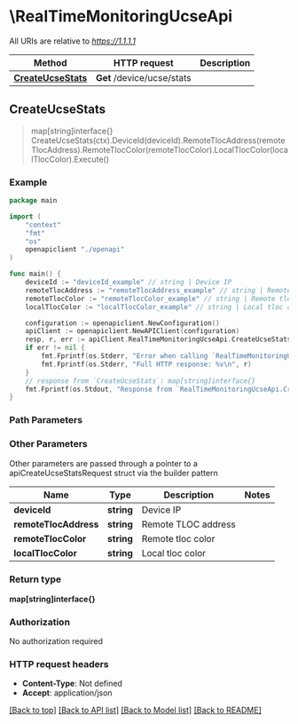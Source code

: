 # \RealTimeMonitoringUcseApi

All URIs are relative to *https://1.1.1.1*

Method | HTTP request | Description
------------- | ------------- | -------------
[**CreateUcseStats**](RealTimeMonitoringUcseApi.md#CreateUcseStats) | **Get** /device/ucse/stats | 



## CreateUcseStats

> map[string]interface{} CreateUcseStats(ctx).DeviceId(deviceId).RemoteTlocAddress(remoteTlocAddress).RemoteTlocColor(remoteTlocColor).LocalTlocColor(localTlocColor).Execute()





### Example

```go
package main

import (
    "context"
    "fmt"
    "os"
    openapiclient "./openapi"
)

func main() {
    deviceId := "deviceId_example" // string | Device IP
    remoteTlocAddress := "remoteTlocAddress_example" // string | Remote TLOC address (optional)
    remoteTlocColor := "remoteTlocColor_example" // string | Remote tloc color (optional)
    localTlocColor := "localTlocColor_example" // string | Local tloc color (optional)

    configuration := openapiclient.NewConfiguration()
    apiClient := openapiclient.NewAPIClient(configuration)
    resp, r, err := apiClient.RealTimeMonitoringUcseApi.CreateUcseStats(context.Background()).DeviceId(deviceId).RemoteTlocAddress(remoteTlocAddress).RemoteTlocColor(remoteTlocColor).LocalTlocColor(localTlocColor).Execute()
    if err != nil {
        fmt.Fprintf(os.Stderr, "Error when calling `RealTimeMonitoringUcseApi.CreateUcseStats``: %v\n", err)
        fmt.Fprintf(os.Stderr, "Full HTTP response: %v\n", r)
    }
    // response from `CreateUcseStats`: map[string]interface{}
    fmt.Fprintf(os.Stdout, "Response from `RealTimeMonitoringUcseApi.CreateUcseStats`: %v\n", resp)
}
```

### Path Parameters



### Other Parameters

Other parameters are passed through a pointer to a apiCreateUcseStatsRequest struct via the builder pattern


Name | Type | Description  | Notes
------------- | ------------- | ------------- | -------------
 **deviceId** | **string** | Device IP | 
 **remoteTlocAddress** | **string** | Remote TLOC address | 
 **remoteTlocColor** | **string** | Remote tloc color | 
 **localTlocColor** | **string** | Local tloc color | 

### Return type

**map[string]interface{}**

### Authorization

No authorization required

### HTTP request headers

- **Content-Type**: Not defined
- **Accept**: application/json

[[Back to top]](#) [[Back to API list]](../README.md#documentation-for-api-endpoints)
[[Back to Model list]](../README.md#documentation-for-models)
[[Back to README]](../README.md)

